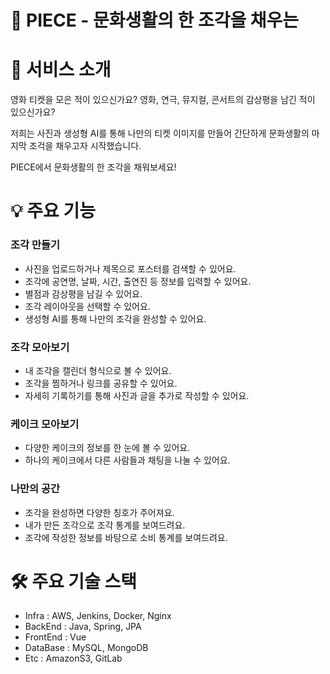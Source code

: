 
# 🎫 PIECE - 문화생활의 한 조각을 채우는



# 🌟 서비스 소개

영화 티켓을 모은 적이 있으신가요?
영화, 연극, 뮤지컬, 콘서트의 감상평을 남긴 적이 있으신가요?

저희는 사진과 생성형 AI를 통해 나만의 티켓 이미지를 만들어
간단하게 문화생활의 마지막 조걱을 채우고자 시작했습니다.

PIECE에서 문화생활의 한 조각을 채워보세요!



# 💡 주요 기능

### 조각 만들기
- 사진을 업로드하거나 제목으로 포스터를 검색할 수 있어요.
- 조각에 공연명, 날짜, 시간, 출연진 등 정보를 입력할 수 있어요.
- 별점과 감상평을 남길 수 있어요.
- 조각 레이아웃을 선택할 수 있어요.
- 생성형 AI를 통해 나만의 조각을 완성할 수 있어요.


### 조각 모아보기
- 내 조각을 캘린더 형식으로 볼 수 있어요.
- 조각을 찜하거나 링크를 공유할 수 있어요.
- 자세히 기록하기를 통해 사진과 글을 추가로 작성할 수 있어요.


### 케이크 모아보기
- 다양한 케이크의 정보를 한 눈에 볼 수 있어요.
- 하나의 케이크에서 다른 사람들과 채팅을 나눌 수 있어요.


### 나만의 공간
- 조각을 완성하면 다양한 칭호가 주어져요.
- 내가 만든 조각으로 조각 통계를 보여드려요.
- 조각에 작성한 정보를 바탕으로 소비 통계를 보여드려요.



# 🛠️ 주요 기술 스택

-   Infra : AWS, Jenkins, Docker, Nginx
-   BackEnd : Java, Spring, JPA
-   FrontEnd : Vue
-   DataBase : MySQL, MongoDB
-   Etc : AmazonS3, GitLab
